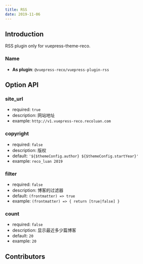 ```yaml
---
title: RSS
date: 2019-11-06
---
```


## Introduction <GitHubLink repo="vuepress-reco/vuepress-plugin-rss"/>

RSS plugin only for vuepress-theme-reco.

### Name

- **As plugin**: `@vuepress-reco/vuepress-plugin-rss`

## Option API

### site_url

- required: `true`
- description: 网站地址
- example: `http://v1.vuepress-reco.recoluan.com`

### copyright

- required: `false`
- description: 版权
- default: `'${$themeConfig.author} ${$themeConfig.startYear}'`
- example: `reco_luan 2019`

### filter

- required: `false`
- description: 博客的过滤器
- default: `(frontmatter) => true`
- example: `(frontmatter) => { return [true|false] }`

### count

- required: `false`
- description: 显示最近多少篇博客
- default: `20`
- example: `20`

## Contributors

<Contributors user="vuepress-reco" repo="vuepress-plugin-rss"></Contributors>
